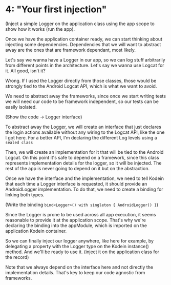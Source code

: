 # 4: "Your first injection"

(Inject a simple Logger on the application class using the app scope to show how it works
(run the app).

Once we have the application container ready, we can start thinking about injecting some
dependencies. Dependencies that we will want to abstract away are the ones that are framework
dependant, most likely.

Let's say we wanna have a Logger in our app, so we can log stuff arbitrarily from different points in the architecture.
Let's say we wanna use Logcat for it. All good, isn't it?

Wrong. If I used the Logger directly from those classes, those would be strongly tied to the Android Logcat API,
which is what we want to avoid.

We need to abstract away the frameworks, since once we start writing tests we will need our code to be framework
independent, so our tests can be easily isolated.

(Show the code -> Logger interface)

To abstract away the Logger, we will create an interface that just declares the login actions
available without any wiring to the Logcat API, like the one I got here. For a better API, I'm
declaring the different Log levels using a `sealed class`

Then, we will create an implementation for it that will be tied to the Android Logcat. On this point it's safe to depend
on a framework, since this class represents implementation details for the logger, so it will be injected. The rest of
the app is never going to depend on it but on the abstraction.

Once we have the interface and the implementation, we need to tell Kodein that each time a Logger interface is
requested, it should provide an AndroidLogger implementation. To do that, we need to create a binding for linking both
types.

(Write the binding `bind<Logger>() with singleton { AndroidLogger() }`)

Since the Logger is prone to be used across all app execution, it seems reasonable to provide it at the application
scope. That's why we're declaring the binding into the appModule, which is imported on the application Kodein container.

So we can finally inject our logger anywhere, like here for example, by delegating a property with the Logger type on
the Kodein instance() method. And we'll be ready to use it. (inject it on the application class for the record)

Note that we always depend on the interface here and not directly the implementation details. That's key to keep our
code agnostic from frameworks.
